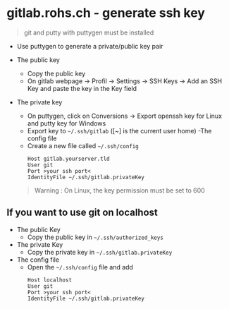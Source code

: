 # gitlab.rohs.ch - generate ssh key

> git and putty with puttygen must be installed

- Use puttygen to generate a private/public key pair
- The public key
	- Copy the public key
	- On gitlab webpage -> Profil -> Settings -> SSH Keys -> Add an SSH Key and paste the key in the Key field
- The private key
	- On puttygen, click on Conversions -> Export openssh key for Linux and putty key for Windows
	- Export key to `~/.ssh/gitlab` ([~] is the current user home)
-The config file
	- Create a new file called `~/.ssh/config`
		```
		Host gitlab.yourserver.tld
		User git
		Port >your ssh port<
		IdentityFile ~/.ssh/gitlab.privateKey
		```
	
	> Warning : On Linux, the key permission must be set to 600

## If you want to use git on localhost

- The public Key
	- Copy the public key in `~/.ssh/authorized_keys`
- The private Key
	- Copy the private key in `~/.ssh/gitlab.privateKey`
- The config file
	- Open the `~/.ssh/config` file and add 
		```
		Host localhost
		User git
		Port >your ssh port<
		IdentityFile ~/.ssh/gitlab.privateKey
		```
